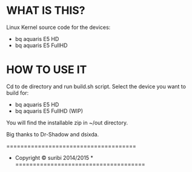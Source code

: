WHAT IS THIS?
=============

Linux Kernel source code for the devices:
* bq aquaris E5 HD
* bq aquaris E5 FullHD


HOW TO USE IT
=============

Cd to de directory and run build.sh script.
Select the device you want to build for:

* bq aquaris E5 HD
* bq aquaris E5 FullHD (WIP)

You will find the installable zip in ~/out directory.

Big thanks to Dr-Shadow and dsixda.

=====================================
*   Copyright © suribi 2014/2015    *
=====================================
